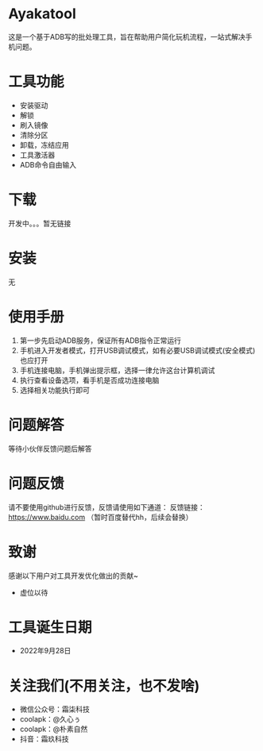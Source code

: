 # Ayakatool
这是一个基于ADB写的批处理工具，旨在帮助用户简化玩机流程，一站式解决手机问题。
# 工具功能
- 安装驱动
- 解锁
- 刷入镜像
- 清除分区
- 卸载，冻结应用
- 工具激活器
- ADB命令自由输入
# 下载
开发中。。。暂无链接
# 安装
无
# 使用手册
1. 第一步先启动ADB服务，保证所有ADB指令正常运行
2. 手机进入开发者模式，打开USB调试模式，如有必要USB调试模式(安全模式)也应打开
3. 手机连接电脑，手机弹出提示框，选择一律允许这台计算机调试
4. 执行查看设备选项，看手机是否成功连接电脑
5. 选择相关功能执行即可
# 问题解答
等待小伙伴反馈问题后解答
# 问题反馈
请不要使用github进行反馈，反馈请使用如下通道：
反馈链接：https://www.baidu.com （暂时百度替代hh，后续会替换）
# 致谢
感谢以下用户对工具开发优化做出的贡献~
- 虚位以待
# 工具诞生日期
- 2022年9月28日
# 关注我们(不用关注，也不发啥)
- 微信公众号：霜柒科技
- coolapk：@久心ぅ
- coolapk：@朴素自然
- 抖音：霜玖科技
